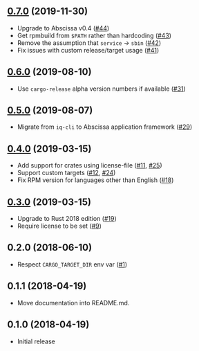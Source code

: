## [0.7.0] (2019-11-30)

- Upgrade to Abscissa v0.4 ([#44])
- Get rpmbuild from `$PATH` rather than hardcoding ([#43])
- Remove the assumption that `service` -> `sbin` ([#42])
- Fix issues with custom release/target usage ([#41])

## [0.6.0] (2019-08-10)

- Use `cargo-release` alpha version numbers if available ([#31])

## [0.5.0] (2019-08-07)

- Migrate from `iq-cli` to Abscissa application framework ([#29])

## [0.4.0] (2019-03-15)

- Add support for crates using license-file ([#11], [#25])
- Support custom targets ([#12], [#24])
- Fix RPM version for languages other than English ([#18])

## [0.3.0] (2019-03-15)

- Upgrade to Rust 2018 edition ([#19])
- Require license to be set ([#9])

## 0.2.0 (2018-06-10)

- Respect `CARGO_TARGET_DIR` env var ([#1])

## 0.1.1 (2018-04-19)

- Move documentation into README.md.

## 0.1.0 (2018-04-19)

- Initial release

[0.7.0]: https://github.com/RustRPM/cargo-rpm/pull/45
[#44]: https://github.com/RustRPM/cargo-rpm/pull/44
[#43]: https://github.com/RustRPM/cargo-rpm/pull/43
[#42]: https://github.com/RustRPM/cargo-rpm/pull/42
[#41]: https://github.com/RustRPM/cargo-rpm/pull/41
[0.6.0]: https://github.com/RustRPM/cargo-rpm/pull/32
[#31]: https://github.com/RustRPM/cargo-rpm/pull/29
[0.5.0]: https://github.com/RustRPM/cargo-rpm/pull/30
[#29]: https://github.com/RustRPM/cargo-rpm/pull/29
[0.4.0]: https://github.com/RustRPM/cargo-rpm/pull/26
[#25]: https://github.com/RustRPM/cargo-rpm/pull/25
[#24]: https://github.com/RustRPM/cargo-rpm/pull/24
[#18]: https://github.com/RustRPM/cargo-rpm/pull/18
[#12]: https://github.com/RustRPM/cargo-rpm/pull/12
[#11]: https://github.com/RustRPM/cargo-rpm/pull/11
[0.3.0]: https://github.com/RustRPM/cargo-rpm/pull/21
[#19]: https://github.com/RustRPM/cargo-rpm/pull/19
[#9]: https://github.com/RustRPM/cargo-rpm/pull/9
[#1]: https://github.com/RustRPM/cargo-rpm/pull/1
